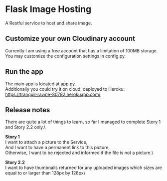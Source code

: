 # Flask Image Hosting
A Restful service to host and share image.

## Customize your own Cloudinary account
Currently I am using a free account that has a limitation of 100MB storage.\
You may customize the configuration settings in config.py.

## Run the app
The main app is located at app.py.\
Additionally you could try it on cloud, deployed to Heroku:\
https://tranquil-ravine-80792.herokuapp.com/

## Release notes
There are quite a lot of things to learn, so far I managed to complete Story 1 and Story 2.2 only.\

**Story 1**\
I want to attach a picture to the Service,\
And I want to have a permanent link to this picture,\
Otherwise, I want to be rejected and informed if the file is not a picture.\

**Story 2.2**\
I want to have thumbnails returned for any uploaded images which sizes are\
equal to or larger than 128px by 128px\